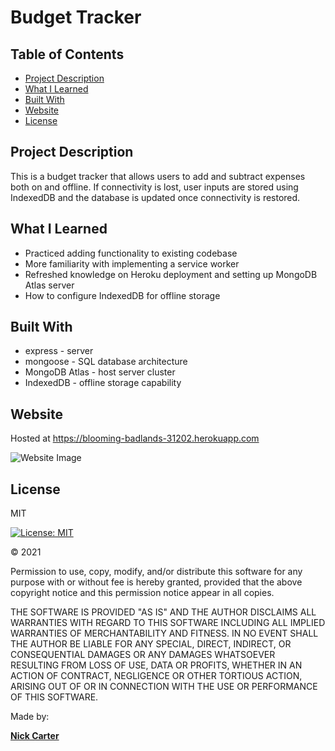 # Budget Tracker

## Table of Contents

- [Project Description](#project-description)
- [What I Learned](#what-i-learned)
- [Built With](#built-with)
- [Website](#website)
- [License](#license)

## Project Description

This is a budget tracker that allows users to add and subtract expenses both on and offline. If connectivity is lost, user inputs are stored using IndexedDB and the database is updated once connectivity is restored.

## What I Learned

- Practiced adding functionality to existing codebase
- More familiarity with implementing a service worker
- Refreshed knowledge on Heroku deployment and setting up MongoDB Atlas server
- How to configure IndexedDB for offline storage

## Built With

- express - server
- mongoose - SQL database architecture
- MongoDB Atlas - host server cluster
- IndexedDB - offline storage capability

## Website

Hosted at https://blooming-badlands-31202.herokuapp.com

![Website Image](https://user-images.githubusercontent.com/73920328/123476747-bb704180-d5c2-11eb-8b8f-bc3aa51a1597.png)

## License

MIT

[![License: MIT](https://img.shields.io/badge/License-MIT-yellow.svg)](https://opensource.org/licenses/MIT)

&copy; 2021

Permission to use, copy, modify, and/or distribute this software for any purpose with or without fee is hereby granted, provided that the above copyright notice and this permission notice appear in all copies.

THE SOFTWARE IS PROVIDED "AS IS" AND THE AUTHOR DISCLAIMS ALL WARRANTIES WITH REGARD TO THIS SOFTWARE INCLUDING ALL IMPLIED WARRANTIES OF MERCHANTABILITY AND FITNESS. IN NO EVENT SHALL THE AUTHOR BE LIABLE FOR ANY SPECIAL, DIRECT, INDIRECT, OR CONSEQUENTIAL DAMAGES OR ANY DAMAGES WHATSOEVER RESULTING FROM LOSS OF USE, DATA OR PROFITS, WHETHER IN AN ACTION OF CONTRACT, NEGLIGENCE OR OTHER TORTIOUS ACTION, ARISING OUT OF OR IN CONNECTION WITH THE USE OR PERFORMANCE OF THIS SOFTWARE.

Made by:

**[Nick Carter](https://linkedin.com/in/nickolauscarter)**

